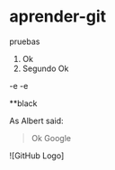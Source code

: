 # aprender-git
pruebas


1. Ok
2. Segundo Ok

-e
-e

**black

As Albert said:
>Ok Google

![GitHub Logo]



